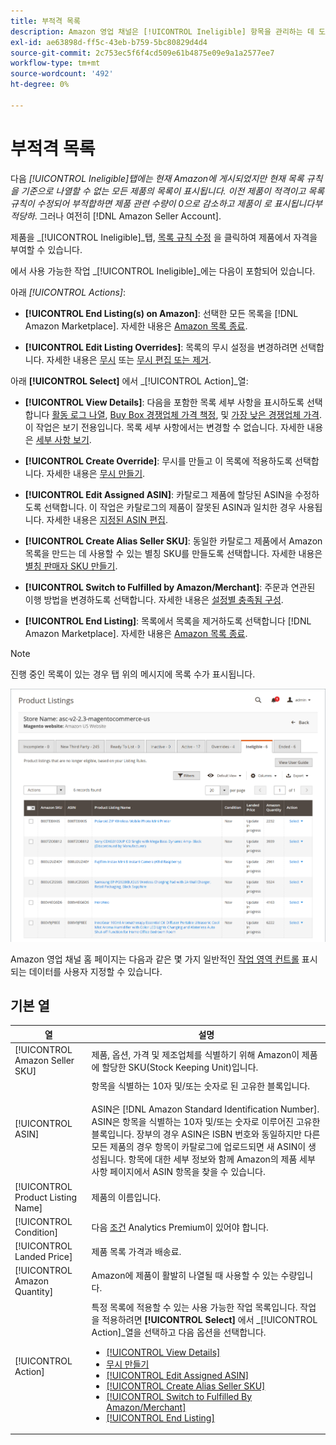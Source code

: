 ```yaml
---
title: 부적격 목록
description: Amazon 영업 채널은 [!UICONTROL Ineligible] 항목을 관리하는 데 도움이 되는 탭은 현재 목록 규칙에 따라 목록으로 사용할 수 없습니다.
exl-id: ae63898d-ff5c-43eb-b759-5bc80829d4d4
source-git-commit: 2c753ec5f6f4cd509e61b4875e09e9a1a2577ee7
workflow-type: tm+mt
source-wordcount: '492'
ht-degree: 0%

---
```


# 부적격 목록

다음 _[!UICONTROL Ineligible]_탭에는 현재 Amazon에 게시되었지만 현재 목록 규칙을 기준으로 나열할 수 없는 모든 제품의 목록이 표시됩니다. 이전 제품이 적격이고 목록 규칙이 수정되어 부적합하면 제품 관련 수량이 0으로 감소하고 제품이 로 표시됩니다_&#x200B;부적당하&#x200B;_. 그러나 여전히 [!DNL Amazon Seller Account].

제품을 _[!UICONTROL Ineligible]_탭, [목록 규칙 수정](./listing-rules.md) 을 클릭하여 제품에서 자격을 부여할 수 있습니다.

에서 사용 가능한 작업 _[!UICONTROL Ineligible]_에는 다음이 포함되어 있습니다.

아래 _[!UICONTROL Actions]_:

- **[!UICONTROL End Listing(s) on Amazon]**: 선택한 모든 목록을 [!DNL Amazon Marketplace]. 자세한 내용은 [Amazon 목록 종료](./end-listings-manually.md).

- **[!UICONTROL Edit Listing Overrides]**: 목록의 무시 설정을 변경하려면 선택합니다. 자세한 내용은 [무시](./overrides.md) 또는 [무시 편집 또는 제거](./creating-editing-overrides.md#edit-override-single-listing).

아래 **[!UICONTROL Select]** 에서 _[!UICONTROL Action]_열:

- **[!UICONTROL View Details]**: 다음을 포함한 목록 세부 사항을 표시하도록 선택합니다 [활동 로그 나열](./product-listing-details.md#listing-activity-log), [Buy Box 경쟁업체 가격 책정](./product-listing-details.md#buy-box-competitor-pricing), 및 [가장 낮은 경쟁업체 가격](./product-listing-details.md#lowest-competitor-pricing). 이 작업은 보기 전용입니다. 목록 세부 사항에서는 변경할 수 없습니다. 자세한 내용은 [세부 사항 보기](./product-listing-details.md).

- **[!UICONTROL Create Override]**: 무시를 만들고 이 목록에 적용하도록 선택합니다. 자세한 내용은 [무시 만들기](./creating-editing-overrides.md).

- **[!UICONTROL Edit Assigned ASIN]**: 카탈로그 제품에 할당된 ASIN을 수정하도록 선택합니다. 이 작업은 카탈로그의 제품이 잘못된 ASIN과 일치한 경우 사용됩니다. 자세한 내용은 [지정된 ASIN 편집](./edit-assigned-asin.md).

- **[!UICONTROL Create Alias Seller SKU]**: 동일한 카탈로그 제품에서 Amazon 목록을 만드는 데 사용할 수 있는 별칭 SKU를 만들도록 선택합니다. 자세한 내용은 [별칭 판매자 SKU 만들기](./create-alias-seller-sku.md).

- **[!UICONTROL Switch to Fulfilled by Amazon/Merchant]**: 주문과 연관된 이행 방법을 변경하도록 선택합니다. 자세한 내용은 [설정별 충족됨 구성](./fulfilled-by.md#configure-fulfilled-by-settings).

- **[!UICONTROL End Listing]**: 목록에서 목록을 제거하도록 선택합니다 [!DNL Amazon Marketplace]. 자세한 내용은 [Amazon 목록 종료](./end-listings-manually.md).

>[!NOTE]
>진행 중인 목록이 있는 경우 탭 위의 메시지에 목록 수가 표시됩니다.

![부적격 Amazon 목록](assets/amazon-ineligible-listings.png)

Amazon 영업 채널 홈 페이지는 다음과 같은 몇 가지 일반적인 [작업 영역 컨트롤](./workspace-controls.md) 표시되는 데이터를 사용자 지정할 수 있습니다.

## 기본 열

| 열 | 설명 |
|--- |--- |
| [!UICONTROL Amazon Seller SKU] | 제품, 옵션, 가격 및 제조업체를 식별하기 위해 Amazon이 제품에 할당한 SKU(Stock Keeping Unit)입니다. |
| [!UICONTROL ASIN] | 항목을 식별하는 10자 및/또는 숫자로 된 고유한 블록입니다.<br><br>ASIN은 [!DNL Amazon Standard Identification Number]. ASIN은 항목을 식별하는 10자 및/또는 숫자로 이루어진 고유한 블록입니다. 장부의 경우 ASIN은 ISBN 번호와 동일하지만 다른 모든 제품의 경우 항목이 카탈로그에 업로드되면 새 ASIN이 생성됩니다. 항목에 대한 세부 정보와 함께 Amazon의 제품 세부 사항 페이지에서 ASIN 항목을 찾을 수 있습니다. |
| [!UICONTROL Product Listing Name] | 제품의 이름입니다. |
| [!UICONTROL Condition] | 다음 [조건](./product-listing-condition.md) Analytics Premium이 있어야 합니다. |
| [!UICONTROL Landed Price] | 제품 목록 가격과 배송료. |
| [!UICONTROL Amazon Quantity] | Amazon에 제품이 활발히 나열될 때 사용할 수 있는 수량입니다. |
| [!UICONTROL Action] | 특정 목록에 적용할 수 있는 사용 가능한 작업 목록입니다. 작업을 적용하려면 **[!UICONTROL Select]** 에서 _[!UICONTROL Action]_열을 선택하고 다음 옵션을 선택합니다.<ul><li>[[!UICONTROL View Details]](./product-listing-details.md)</li><li>[무시 만들기](./creating-editing-overrides.md)</li><li>[[!UICONTROL Edit Assigned ASIN]](./edit-assigned-asin.md)</li><li>[[!UICONTROL Create Alias Seller SKU]](./create-alias-seller-sku.md#region-specific)</li><li>[[!UICONTROL Switch to Fulfilled By Amazon/Merchant]](./fulfilled-by.md#configure-fulfilled-by-settings)</li><li>[[!UICONTROL End Listing]](./end-listings-manually.md)</li></ul> |
